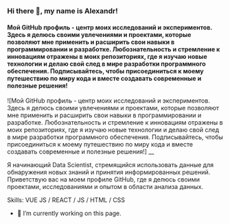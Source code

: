 ### Hi there 👋, my name is Alexandr!
#### Мой GitHub профиль - центр моих исследований и экспериментов. Здесь я делюсь своими увлечениями и проектами, которые позволяют мне применить и расширить свои навыки в программировании и разработке. Любознательность и стремление к инновациям отражены в моих репозиториях, где я изучаю новые технологии и делаю свой след в мире разработки программного обеспечения. Подписывайтесь, чтобы присоединиться к моему путешествию по миру кода и вместе создавать современные и полезные решения!
![Мой GitHub профиль - центр моих исследований и экспериментов. Здесь я делюсь своими увлечениями и проектами, которые позволяют мне применить и расширить свои навыки в программировании и разработке. Любознательность и стремление к инновациям отражены в моих репозиториях, где я изучаю новые технологии и делаю свой след в мире разработки программного обеспечения. Подписывайтесь, чтобы присоединиться к моему путешествию по миру кода и вместе создавать современные и полезные решения!]
__

Я начинающий Data Scientist, стремящийся использовать данные для обнаружения новых знаний и принятия информированных решений. Приветствую вас на моем профиле GitHub, где я делюсь своими проектами, исследованиями и опытом в области анализа данных.

Skills: VUE JS / REACT / JS / HTML / CSS

- 🔭 I’m currently working on this page. 
